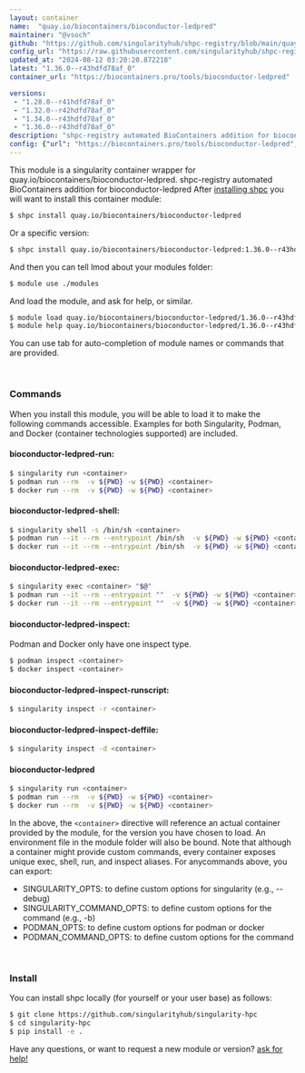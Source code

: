 ```yaml
---
layout: container
name:  "quay.io/biocontainers/bioconductor-ledpred"
maintainer: "@vsoch"
github: "https://github.com/singularityhub/shpc-registry/blob/main/quay.io/biocontainers/bioconductor-ledpred/container.yaml"
config_url: "https://raw.githubusercontent.com/singularityhub/shpc-registry/main/quay.io/biocontainers/bioconductor-ledpred/container.yaml"
updated_at: "2024-08-12 03:20:20.872218"
latest: "1.36.0--r43hdfd78af_0"
container_url: "https://biocontainers.pro/tools/bioconductor-ledpred"

versions:
 - "1.28.0--r41hdfd78af_0"
 - "1.32.0--r42hdfd78af_0"
 - "1.34.0--r43hdfd78af_0"
 - "1.36.0--r43hdfd78af_0"
description: "shpc-registry automated BioContainers addition for bioconductor-ledpred"
config: {"url": "https://biocontainers.pro/tools/bioconductor-ledpred", "maintainer": "@vsoch", "description": "shpc-registry automated BioContainers addition for bioconductor-ledpred", "latest": {"1.36.0--r43hdfd78af_0": "sha256:0a22d3664a5ea35e009d7beaf6f080b9d021e944d75cb921c9def431405177e8"}, "tags": {"1.28.0--r41hdfd78af_0": "sha256:e281bd5747c43cad35127502852d92e6f1ba9ad9423cc0ccd912c71bd95749c0", "1.32.0--r42hdfd78af_0": "sha256:bc0d72c206467425a038c7d06bd516ffe7e8d794f1a6ac449ac3ffa4e1cf0a2e", "1.34.0--r43hdfd78af_0": "sha256:99292ddc169699577403f2ecaaa92a110ac5ab6e7cf780ba7f59ab4db876a28e", "1.36.0--r43hdfd78af_0": "sha256:0a22d3664a5ea35e009d7beaf6f080b9d021e944d75cb921c9def431405177e8"}, "docker": "quay.io/biocontainers/bioconductor-ledpred"}
---
```


This module is a singularity container wrapper for quay.io/biocontainers/bioconductor-ledpred.
shpc-registry automated BioContainers addition for bioconductor-ledpred
After [installing shpc](#install) you will want to install this container module:


```bash
$ shpc install quay.io/biocontainers/bioconductor-ledpred
```

Or a specific version:

```bash
$ shpc install quay.io/biocontainers/bioconductor-ledpred:1.36.0--r43hdfd78af_0
```

And then you can tell lmod about your modules folder:

```bash
$ module use ./modules
```

And load the module, and ask for help, or similar.

```bash
$ module load quay.io/biocontainers/bioconductor-ledpred/1.36.0--r43hdfd78af_0
$ module help quay.io/biocontainers/bioconductor-ledpred/1.36.0--r43hdfd78af_0
```

You can use tab for auto-completion of module names or commands that are provided.

<br>

### Commands

When you install this module, you will be able to load it to make the following commands accessible.
Examples for both Singularity, Podman, and Docker (container technologies supported) are included.

#### bioconductor-ledpred-run:

```bash
$ singularity run <container>
$ podman run --rm  -v ${PWD} -w ${PWD} <container>
$ docker run --rm  -v ${PWD} -w ${PWD} <container>
```

#### bioconductor-ledpred-shell:

```bash
$ singularity shell -s /bin/sh <container>
$ podman run --it --rm --entrypoint /bin/sh  -v ${PWD} -w ${PWD} <container>
$ docker run --it --rm --entrypoint /bin/sh  -v ${PWD} -w ${PWD} <container>
```

#### bioconductor-ledpred-exec:

```bash
$ singularity exec <container> "$@"
$ podman run --it --rm --entrypoint ""  -v ${PWD} -w ${PWD} <container> "$@"
$ docker run --it --rm --entrypoint ""  -v ${PWD} -w ${PWD} <container> "$@"
```

#### bioconductor-ledpred-inspect:

Podman and Docker only have one inspect type.

```bash
$ podman inspect <container>
$ docker inspect <container>
```

#### bioconductor-ledpred-inspect-runscript:

```bash
$ singularity inspect -r <container>
```

#### bioconductor-ledpred-inspect-deffile:

```bash
$ singularity inspect -d <container>
```



#### bioconductor-ledpred

```bash
$ singularity run <container>
$ podman run --rm  -v ${PWD} -w ${PWD} <container>
$ docker run --rm  -v ${PWD} -w ${PWD} <container>
```


In the above, the `<container>` directive will reference an actual container provided
by the module, for the version you have chosen to load. An environment file in the
module folder will also be bound. Note that although a container
might provide custom commands, every container exposes unique exec, shell, run, and
inspect aliases. For anycommands above, you can export:

 - SINGULARITY_OPTS: to define custom options for singularity (e.g., --debug)
 - SINGULARITY_COMMAND_OPTS: to define custom options for the command (e.g., -b)
 - PODMAN_OPTS: to define custom options for podman or docker
 - PODMAN_COMMAND_OPTS: to define custom options for the command

<br>

### Install

You can install shpc locally (for yourself or your user base) as follows:

```bash
$ git clone https://github.com/singularityhub/singularity-hpc
$ cd singularity-hpc
$ pip install -e .
```

Have any questions, or want to request a new module or version? [ask for help!](https://github.com/singularityhub/singularity-hpc/issues)